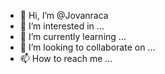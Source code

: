 - 👋 Hi, I’m @Jovanraca
- 👀 I’m interested in ...
- 🌱 I’m currently learning ...
- 💞️ I’m looking to collaborate on ...
- 📫 How to reach me ...

<!---
Jovanraca/Jovanraca is a ✨ special ✨ repository because its `README.md` (this file) appears on your GitHub profile.
You can click the Preview link to take a look at your changes.
--->
